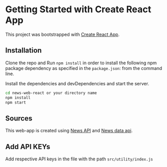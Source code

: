 # Getting Started with Create React App

This project was bootstrapped with [Create React App](https://github.com/facebook/create-react-app).


## Installation

Clone the repo and Run `npm install` in order to install the following npm package dependency as specified in the `package.json`: from the command line.

Install the dependencies and devDependencies and start the server.

```sh
cd news-web-react or your directory name
npm install
npm start
```

## Sources

This web-app is created using [News API](https://newsapi.org/) and [News data api](https://newsdata.io/).


## Add API KEYs

Add respective API keys in the file with the path `src/utility/index.js`